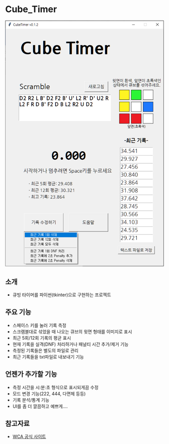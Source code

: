 # Cube_Timer

![image_prv1](image/p1.png)

## 소개
* 큐빙 타이머를 파이썬(tkinter)으로 구현하는 프로젝트
## 주요 기능
* 스페이스 키를 눌러 기록 측정
* 스크램블대로 섞었을 때 나오는 큐브의 윗면 형태를 이미지로 표시
* 최근 5회/12회 기록의 평균 표시
* 현재 기록을 실격(DNF) 처리하거나 패널티 시간 추가/제거 기능
* 측정된 기록들은 별도의 파일로 관리
* 최근 기록들을 txt파일로 내보내기 기능
## 언젠가 추가할 기능
* 측정 시간을 시:분:초 형식으로 표시되게끔 수정
* 모드 변경 기능(222, 444, 다면체 등등)
* 기록 분석/통계 기능
* UI를 좀 더 깔끔하고 예쁘게....
## 참고자료
* [WCA 공식 사이트](https://www.worldcubeassociation.org/regulations/)
